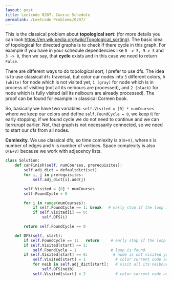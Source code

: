 ```yaml
---
layout: post
title: Leetcode 0207. Course Schedule
permalink: /Leetcode Problems/0207/
---
```


This is the classical problem about **topological sort**: (for more details you can look https://en.wikipedia.org/wiki/Topological_sorting). The basic idea of topological for directed graphs is to check if there cycle in this graph. For example if you have in your  schedule dependencies like `0 -> 5, 5-> 3` and `3 -> 0`, then we say, that **cycle** exists and in this case we need to return `False`.

There are different ways to do topological sort, I prefer to use dfs. The idea is to use classical `dfs` traversal, but color our nodes into `3` different colors, `0 (white)` for node which is not visited yet, `1 (gray)` for node which is in process of visiting (not all its neibours are processed), and `2 (black)` for node which is fully visited (all its neibours are already processed). The proof can be found for example in classical Cormen book. 

So, basically we have two variables:  `self.Visited = [0] * numCourses` where we keep our colors and define `self.FoundCycle = 0`, we keep it for early stopping, if we found cycle we do not need to continue and we can iterrurupt earlier. Not, that graph is not necessarily connected, so we need to start our dfs from all nodes. 

**Comlexity.** We use classical dfs, so time comlexity is `O(E+V)`, where `E` is number of edges and `V` is number of vertices. Space complexity is also `O(E+V)` because we work with adjacency lists.

```python
class Solution:
    def canFinish(self, numCourses, prerequisites):
        self.adj_dict = defaultdict(set)
        for i, j in prerequisites:
            self.adj_dict[i].add(j)

        self.Visited = [0] * numCourses
        self.FoundCycle = 0

        for i in range(numCourses):
            if self.FoundCycle == 1: break   # early stop if the loop is found
            if self.Visited[i] == 0:
                self.DFS(i)

        return self.FoundCycle == 0

    def DFS(self, start):
        if self.FoundCycle == 1:   return     # early stop if the loop is found    
        if self.Visited[start] == 1:
            self.FoundCycle = 1               # loop is found
        if self.Visited[start] == 0:           # node is not visited yet, visit it
            self.Visited[start] = 1             # color current node as gray
            for neib in self.adj_dict[start]:   # visit all its neibours
                self.DFS(neib)
            self.Visited[start] = 2             # color current node as black
```